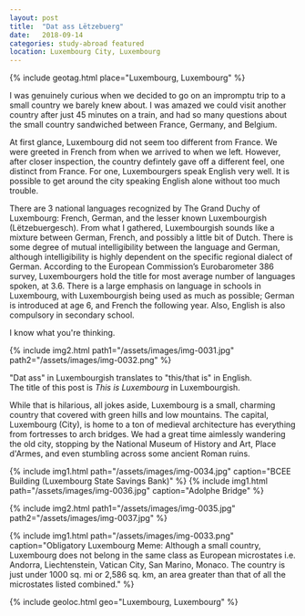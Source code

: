 ```yaml
---
layout: post
title:  "Dat ass Lëtzebuerg"
date:   2018-09-14
categories: study-abroad featured
location: Luxembourg City, Luxembourg
---
```


{% include geotag.html place="Luxembourg, Luxembourg" %}

I was genuinely curious when we decided to go on an impromptu trip to a small country we barely knew about. I was amazed we could visit another country after just 45 minutes on a train, and had so many questions about the small country sandwiched between France, Germany, and Belgium.

<p class="post-image-caption"></p>

At first glance, Luxembourg did not seem too different from France. We were greeted in French from when we arrived to when we left. However, after closer inspection, the country defintely gave off a different feel, one distinct from France. For one, Luxembourgers speak English very well. It is possible to get around the city speaking English alone without too much trouble.

There are 3 national languages recognized by The Grand Duchy of Luxembourg: French, German, and the lesser known Luxembourgish (L&euml;tzebuergesch). From what I gathered, Luxembourgish sounds like a mixture between German, French, and possibly a little bit of Dutch. There is some degree of mutual intelligibility between the language and German, although intelligibility is highly dependent on the specific regional dialect of German. According to the European Commission’s Eurobarometer 386 survey, Luxembourgers hold the title for most average number of languages spoken, at 3.6. There is a large emphasis on language in schools in Luxembourg, with Luxembourgish being used as much as possible; German is introduced at age 6, and French the following year. Also, English is also compulsory in secondary school.

<p class="post-image-caption"></p>

I know what you're thinking.

{% include img2.html path1="/assets/images/img-0031.jpg" path2="/assets/images/img-0032.png" %}

<p class="post-image-caption">"Dat ass" in Luxembourgish translates to "this/that is" in English.<br>The title of this post is <i>This is Luxembourg</i> in Luxembourgish.</p>

While that is hilarious, all jokes aside, Luxembourg is a small, charming country that covered with green hills and low mountains. The capital, Luxembourg (City), is home to a ton of medieval architecture has everything from fortresses to arch bridges. We had a great time aimlessly wandering the old city, stopping by the National Museum of History and Art, Place d'Armes, and even stumbling across some ancient Roman ruins.

{% include img1.html path="/assets/images/img-0034.jpg" caption="BCEE Building (Luxembourg State Savings Bank)" %}
{% include img1.html path="/assets/images/img-0036.jpg" caption="Adolphe Bridge" %}

{% include img2.html path1="/assets/images/img-0035.jpg" path2="/assets/images/img-0037.jpg" %}

{% include img1.html path="/assets/images/img-0033.png" caption="Obligatory Luxembourg Meme: Although a small country, Luxembourg does not belong in the same class as European microstates i.e. Andorra, Liechtenstein, Vatican City, San Marino, Monaco. The country is just under 1000 sq. mi or 2,586 sq. km, an area greater than that of all the microstates listed combined." %}

{% include geoloc.html geo="Luxembourg, Luxembourg" %}